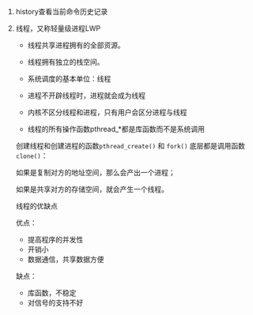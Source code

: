 1. history查看当前命令历史记录

2. 线程，又称轻量级进程LWP

   - 线程共享进程拥有的全部资源。

   - 线程拥有独立的栈空间。
   - 系统调度的基本单位：线程
   - 进程不开辟线程时，进程就会成为线程
   - 内核不区分线程和进程，只有用户会区分进程与线程
   - 线程的所有操作函数pthread_*都是库函数而不是系统调用

   创建线程和创建进程的函数`pthread_create()` 和 `fork()` 底层都是调用函数`clone()`：

   如果是复制对方的地址空间，那么会产出一个进程；

   如果是共享对方的存储空间，就会产生一个线程。

   线程的优缺点

   优点：

   - 提高程序的并发性
   - 开销小
   - 数据通信，共享数据方便

   缺点：

   - 库函数，不稳定
   - 对信号的支持不好











































